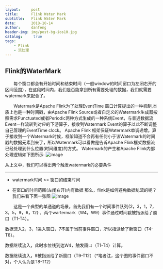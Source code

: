 ```yaml
---
layout:     post
title:      Flink Water Mark
subtitle:   Flink Water Mark
date:       2018-10-14
author:     danfeng
header-img: img/post-bg-ios10.jpg
catalog: 	 true
tags:
    - Flink
    - 流处理
---       
```



## Flink的WaterMark
&emsp;&emsp;每个窗口都会有开始时间和结束时间（一般window的时间窗口为左闭右开的区间范围），在这段时间内，我们是否能拿到所有需要处理的数据，我们就需要watermark来配合了。

  &emsp;&emsp;Watermark是Apache Flink为了处理EventTime 窗口计算提出的一种机制,本质上也是一种时间戳，由Apache Flink Source或者自定义的Watermark生成器按照需求Punctuated或者Periodic两种方式生成的一种系统Event，与普通数据流Event一样流转到对应的下游算子，接收到Watermark Event的算子以此不断调整自己管理的EventTime clock。 Apache Flink 框架保证Watermark单调递增，算子接收到一个Watermark时候，框架知道不会再有任何小于该Watermark的时间戳的数据元素到来了，所以Watermark可以看做是告诉Apache Flink框架数据流已经处理到什么位置(时间维度)的方式。  Watermark的产生和Apache Flink内部处理逻辑如下图所示: 
  ![image](https://s2.ax1x.com/2019/07/20/ZzzCh8.jpg)
  
  从上文中，我们可以得出两个触发watermark的必要条件

---
- watermark时间 >= 窗口的结束时间

- 在窗口的时间范围(左闭右开)内有数据
那么，flink是如何避免数据乱流的呢？我们来看下面一张图
![image](https://s2.ax1x.com/2019/07/20/ZzzKhT.jpg)

&emsp;&emsp;这是一个典型的单通道的场景，首先我们有一个时间事件队列{2，3，1，7，3，5，9，6，12} ，两个wartermark（W4，W9）事件通过时间戳被指派给了窗口（T1-T4）。

数据流入2，3，1进入窗口，7不属于当前事件窗口，所以指派给了新窗口（T4-T8）。

数据继续流入，此时水位线到达W4，触发窗口（T1-T4）计算。

数据继续流入，9被指派给了新窗口（T9-T12）（*笔者注，这个图的事件窗口不对，个人认为是T8-T12）
